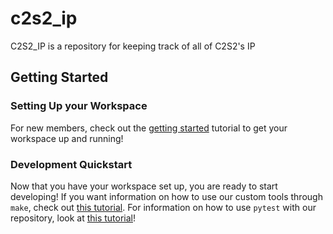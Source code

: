 # c2s2_ip
C2S2_IP is a repository for keeping track of all of C2S2's IP

## Getting Started

### Setting Up your Workspace

For new members, check out the [getting started](docs/getting-started.md) tutorial to get your workspace up and running!

### Development Quickstart

Now that you have your workspace set up, you are ready to start developing! If you want information on how to use our custom tools through `make`, check out [this tutorial](docs/make.md). For information on how to use `pytest` with our repository, look at [this tutorial](docs/pytest.md)!
